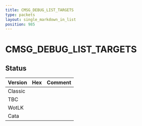 ```yaml
---
title: CMSG_DEBUG_LIST_TARGETS
type: packets
layout: single_markdown_in_list
position: 985
---
```


# CMSG_DEBUG_LIST_TARGETS

## Status

Version | Hex | Comment
---------- | ---------- | ---------- 
Classic |  |  
TBC |  |  
WotLK |  |  
Cata |  |  
